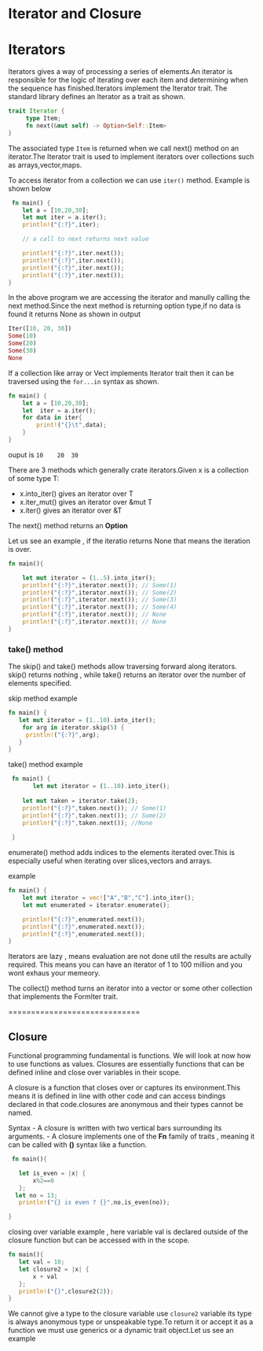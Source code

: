 # Iterator and Closure

# Iterators


Iterators gives a way of processing a series of elements.An iterator is responsible for the logic of iterating over each item and determining when the sequence has finished.Iterators implement the Iterator trait.
The standard library defines an Iterator as a trait as shown.

```rust
trait Iterator {
     type Item;
     fn next(&mut self) -> Option<Self::Item>
}

```

The associated type `Item` is returned when we call next() method on an iterator.The Iterator trait is used to implement iterators over collections such as arrays,vector,maps.

To access iterator from a collection we can use `iter()` method. Example is shown below

```rust
 fn main() {
    let a = [10,20,30];
    let mut iter = a.iter();
    println!("{:?}",iter);

    // a call to next returns next value

    println!("{:?}",iter.next());
    println!("{:?}",iter.next());
    println!("{:?}",iter.next());
    println!("{:?}",iter.next());
}

```

In the above program we are accessing the iterator and manully calling the next method.Since the next method is returning option type,if no data is found it returns None as shown in output

```rust
Iter([10, 20, 30])
Some(10)
Some(20)
Some(30)
None
```

If a collection like array or Vect implements Iterator trait then it can be traversed using the  `for...in` syntax as shown.

```rust
fn main() {
    let a = [10,20,30];
    let  iter = a.iter();
    for data in iter{
        print!("{}\t",data);
    }
}
```

ouput is `10	20	30`


There are 3 methods which generally crate iterators.Given x is a collection of some type T:
- x.into_iter() gives an iterator over T
- x.iter_mut() gives an iterator over &mut T
- x.iter() gives an iterator over &T

The next() method returns an **Option**

Let us see an example , if the iteratio returns None that means the iteration is over.

```rust
fn main(){

    let mut iterator = (1..5).into_iter();
    println!("{:?}",iterator.next()); // Some(1)
    println!("{:?}",iterator.next()); // Some(2)
    println!("{:?}",iterator.next()); // Some(3)
    println!("{:?}",iterator.next()); // Some(4)
    println!("{:?}",iterator.next()); // None
    println!("{:?}",iterator.next()); // None
}

```

### take() method

The skip() and take() methods allow traversing forward along iterators.
skip() returns nothing , while take() returns an iterator over the number of
elements specified.

skip method example

```rust
fn main() {
   let mut iterator = (1..10).into_iter();
    for arg in iterator.skip(5) {
     println!("{:?}",arg);
   }
}

```

take() method example

```rust
 fn main() {
       let mut iterator = (1..10).into_iter();
    
    let mut taken = iterator.take(2); 
    println!("{:?}",taken.next()); // Some(1)
    println!("{:?}",taken.next()); // Some(2)
    println!("{:?}",taken.next()); //None
  
 }

```

enumerate() method adds indices to the elements iterated over.This is especially useful when iterating over slices,vectors and arrays.

example
```rust
fn main() {
    let mut iterator = vec!["A","B","C"].into_iter();
    let mut enumerated = iterator.enumerate();

    println!("{:?}",enumerated.next());
    println!("{:?}",enumerated.next());
    println!("{:?}",enumerated.next());
}

```

Iterators are lazy , means evaluation are not done util the results are actully required. This means you can have an iterator of 1 to 100 million and you wont exhaus your memeory.

The collect() method turns an iterator into a vector or some other collection that implements the Formlter trait.
















=============================



## Closure

Functional programming fundamental is functions. We will look at now how to use functions as values. Closures are essentially functions that can be defined inline and close over variables in their scope.

 A closure is a function that closes over or captures its environment.This means it is defined in line with other code and can access bindings declared in that code.closures are anonymous and their types cannot be named.

  Syntax
    - A closure is written with two vertical bars surrounding its arguments.
    - A closure implements one of the **Fn** family of traits , meaning it can be called with **()** syntax like a function.


 ```rust
  fn main(){

    let is_even = |x| {
        x%2==0
    };
   let no = 13;
    println!("{} is even ? {}",no,is_even(no));

}


 ```

 closing over variable  example , here variable val is declared outside of the closure function but can be accessed with in the scope.

 ```rust
 fn main(){
    let val = 10;
    let closure2 = |x| {
        x + val
    };
    println!("{}",closure2(2));
}

 ```

 We cannot give a type to the closure variable use `closure2` variable its type is always anonymous type or unspeakable type.To return it or accept it as a function we must use generics or a dynamic trait object.Let us see an example

